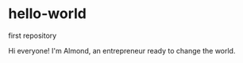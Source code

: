 # hello-world
first repository

Hi everyone!
I'm Almond, an entrepreneur ready to change the world.
